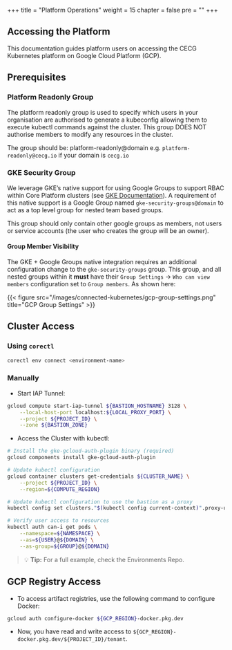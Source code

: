 +++
title = "Platform Operations"
weight = 15
chapter = false
pre = ""
+++

## Accessing the Platform
This documentation guides platform users on accessing the CECG Kubernetes platform on Google Cloud Platform (GCP).

## Prerequisites

### Platform Readonly Group

The platform readonly group is used to specify which users in your organisation are authorised to generate a kubeconfig allowing them to execute kubectl commands against the cluster. This group DOES NOT authorise members to modify any resources in the cluster.

The group should be: platform-readonly@domain e.g. `platform-readonly@cecg.io` if your domain is `cecg.io`

### GKE Security Group

We leverage GKE’s native support for using Google Groups to support RBAC within Core Platform clusters (see [GKE Documentation](https://cloud.google.com/kubernetes-engine/docs/how-to/google-groups-rbac#console)). A requirement of this native support is a Google Group named `gke-security-groups@domain` to act as a top level group for nested team based groups.

This group should only contain other google groups as members, not users or service accounts (the user who creates the group will be an owner).

#### Group Member Visibility

The GKE + Google Groups native integration requires an additional configuration change to the `gke-security-groups` group. This group, and all nested groups within it **must** have their `Group Settings` -> `Who can view members` configuration set to `Group members`. As shown here:

{{< figure src="/images/connected-kubernetes/gcp-group-settings.png" title="GCP Group Settings" >}}

## Cluster Access

### Using `corectl`
```bash
corectl env connect <environment-name>
```

### Manually
* Start IAP Tunnel:

```bash
gcloud compute start-iap-tunnel ${BASTION_HOSTNAME} 3128 \
    --local-host-port localhost:${LOCAL_PROXY_PORT} \
    --project ${PROJECT_ID} \
    --zone ${BASTION_ZONE}
```

* Access the Cluster with kubectl:

```bash
# Install the gke-gcloud-auth-plugin binary (required)
gcloud components install gke-gcloud-auth-plugin

# Update kubectl configuration
gcloud container clusters get-credentials ${CLUSTER_NAME} \
    --project ${PROJECT_ID} \
    --region=${COMPUTE_REGION}

# Update kubectl configuration to use the bastion as a proxy
kubectl config set clusters."$(kubectl config current-context)".proxy-url http://localhost:${LOCAL_PROXY_PORT}

# Verify user access to resources
kubectl auth can-i get pods \
    --namespace=${NAMESPACE} \
    --as=${USER}@${DOMAIN} \
    --as-group=${GROUP}@${DOMAIN}
```

> :bulb: **Tip:** For a full example, check the Environments Repo.

## GCP Registry Access

* To access artifact registries, use the following command to configure Docker:

```bash
gcloud auth configure-docker ${GCP_REGION}-docker.pkg.dev
```

* Now, you have read and write access to `${GCP_REGION}-docker.pkg.dev/${PROJECT_ID}/tenant`.

